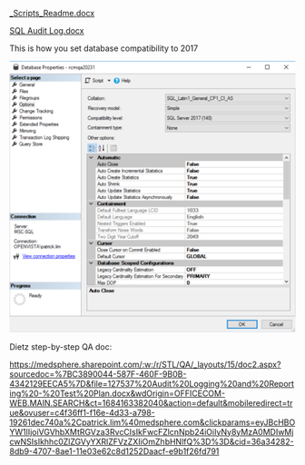 [_Scripts_Readme.docx](/.attachments/_Scripts_Readme-bcff90ee-e497-4290-83b0-a146f1811f2f.docx)

[SQL Audit Log.docx](/.attachments/SQL%20Audit%20Log-3e53eff8-d28c-41b5-900d-cb9aaceafe62.docx)

This is how you set database compatibility to 2017

![image.png](/.attachments/image-6f0127aa-f2ac-4bec-b4b1-2d584a7bc7bd.png)

Dietz step-by-step QA doc:

https://medsphere.sharepoint.com/:w:/r/STL/QA/_layouts/15/doc2.aspx?sourcedoc=%7BC3890044-587F-460F-9B0B-4342129EECA5%7D&file=127537%20Audit%20Logging%20and%20Reporting%20-%20Test%20Plan.docx&wdOrigin=OFFICECOM-WEB.MAIN.SEARCH&ct=1684163382040&action=default&mobileredirect=true&ovuser=c4f36ff1-f16e-4d33-a798-19261dec740a%2Cpatrick.lim%40medsphere.com&clickparams=eyJBcHBOYW1lIjoiVGVhbXMtRGVza3RvcCIsIkFwcFZlcnNpb24iOiIyNy8yMzA0MDIwMjcwNSIsIkhhc0ZlZGVyYXRlZFVzZXIiOmZhbHNlfQ%3D%3D&cid=36a34282-8db9-4707-8ae1-11e03e62c8d1252Daacf-e9b1f26fd791
